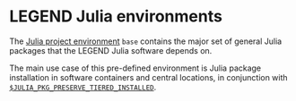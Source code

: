# LEGEND Julia environments

The [Julia project environment](https://pkgdocs.julialang.org/v1/environments/)
`base` contains the major set of general Julia packages that the LEGEND Julia
software depends on.

The main use case of this pre-defined environment is Julia package installation
in software containers and central locations, in conjunction with
[`$JULIA_PKG_PRESERVE_TIERED_INSTALLED`](https://pkgdocs.julialang.org/v1/api/#Pkg.add).
